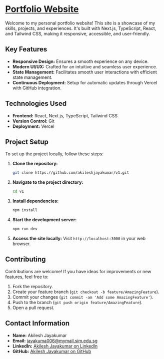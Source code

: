 # [Portfolio Website](https://www.akileshjayakumar.com/)

Welcome to my personal portfolio website! This site is a showcase of my skills, projects, and experiences. It's built with Next.js, TypeScript, React, and Tailwind CSS, making it responsive, accessible, and user-friendly.

## Key Features

- **Responsive Design:** Ensures a smooth experience on any device.
- **Modern UI/UX:** Crafted for an intuitive and seamless user experience.
- **State Management:** Facilitates smooth user interactions with efficient state management.
- **Continuous Deployment:** Setup for automatic updates through Vercel with GitHub integration.

## Technologies Used

- **Frontend:** React, Next.js, TypeScript, Tailwind CSS
- **Version Control:** Git
- **Deployment:** Vercel

## Project Setup

To set up the project locally, follow these steps:

1. **Clone the repository:**
   ```bash
   git clone https://github.com/akileshjayakumar/v1.git
   ```
2. **Navigate to the project directory:**
   ```bash
   cd v1
   ```
3. **Install dependencies:**
   ```bash
   npm install
   ```
4. **Start the development server:**
   ```bash
   npm run dev
   ```
5. **Access the site locally:**
   Visit `http://localhost:3000` in your web browser.

## Contributing

Contributions are welcome! If you have ideas for improvements or new features, feel free to:

1. Fork the repository.
2. Create your feature branch (`git checkout -b feature/AmazingFeature`).
3. Commit your changes (`git commit -am 'Add some AmazingFeature'`).
4. Push to the branch (`git push origin feature/AmazingFeature`).
5. Open a pull request.

## Contact Information

- **Name:** Akilesh Jayakumar
- **Email:** jayakuma006@mymail.sim.edu.sg
- **LinkedIn:** [Akilesh Jayakumar on LinkedIn](https://www.linkedin.com/in/akileshjayakumar/)
- **GitHub:** [Akilesh Jayakumar on GitHub](https://github.com/akileshjayakumar)
